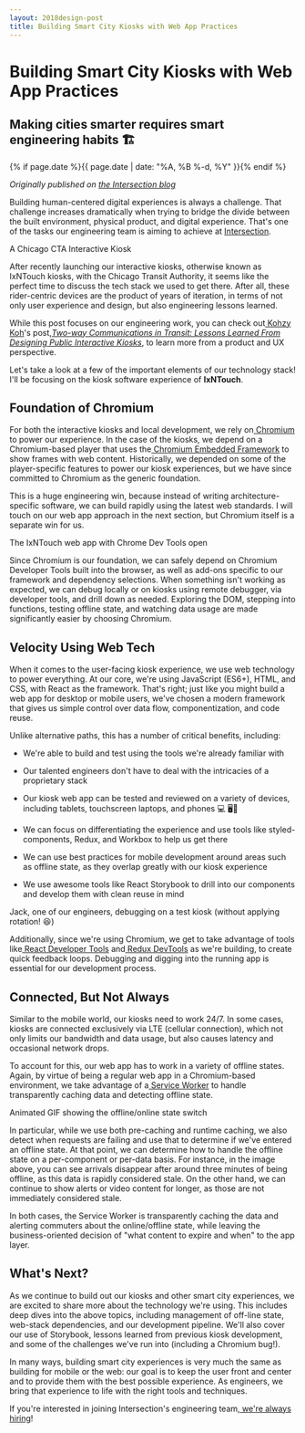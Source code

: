 ```yaml
---
layout: 2018design-post
title: Building Smart City Kiosks with Web App Practices
---
```


# Building Smart City Kiosks with Web App Practices

## Making cities smarter requires smart engineering habits 🏗️

{% if page.date %}{{ page.date | date: "%A, %B %-d, %Y" }}{% endif %}

*Originally published on [the Intersection blog](https://ixn.intersection.com/building-smart-city-kiosks-with-web-app-practices-b99ccb1134f4)*

Building human-centered digital experiences is always a challenge. That challenge increases dramatically when trying to bridge the divide between the built environment, physical product, and digital experience. That's one of the tasks our engineering team is aiming to achieve at [Intersection](https://www.intersection.com).

<div class="center width70"><amp-img src="/images/posts/2019-02-12_1.jpg" width="2600" height="1733" alt="A Chicago CTA Interactive Kiosk" layout="responsive"></amp-img></div>
<figcaption class="center">A Chicago CTA Interactive Kiosk</figcaption>

After recently launching our interactive kiosks, otherwise known as IxNTouch kiosks, with the Chicago Transit Authority, it seems like the perfect time to discuss the tech stack we used to get there. After all, these rider-centric devices are the product of years of iteration, in terms of not only user experience and design, but also engineering lessons learned.

While this post focuses on our engineering work, you can check out[ Kohzy Koh](https://ixn.intersection.com/@kohzy)'s post,*[Two-way Communications in Transit: Lessons Learned From Designing Public Interactive Kiosks](https://ixn.intersection.com/two-way-communications-in-transit-lessons-learned-from-designing-public-interactive-kiosks-d930a487c5ef)*, to learn more from a product and UX perspective.

Let's take a look at a few of the important elements of our technology stack! I'll be focusing on the kiosk software experience of **IxNTouch**.

## Foundation of Chromium

For both the interactive kiosks and local development, we rely on[ Chromium](https://www.chromium.org/Home) to power our experience. In the case of the kiosks, we depend on a Chromium-based player that uses the[ Chromium Embedded Framework](https://en.wikipedia.org/wiki/Chromium_Embedded_Framework) to show frames with web content. Historically, we depended on some of the player-specific features to power our kiosk experiences, but we have since committed to Chromium as the generic foundation.

This is a huge engineering win, because instead of writing architecture-specific software, we can build rapidly using the latest web standards. I will touch on our web app approach in the next section, but Chromium itself is a separate win for us.

<div class="center width70"><amp-img src="/images/posts/2019-02-12_2.png" width="1280" height="821" alt="The IxNTouch web app with Chrome Dev Tools open" layout="responsive"></amp-img></div>
<figcaption class="center">The IxNTouch web app with Chrome Dev Tools open</figcaption>

Since Chromium is our foundation, we can safely depend on Chromium Developer Tools built into the browser, as well as add-ons specific to our framework and dependency selections. When something isn't working as expected, we can debug locally or on kiosks using remote debugger, via developer tools, and drill down as needed. Exploring the DOM, stepping into functions, testing offline state, and watching data usage are made significantly easier by choosing Chromium.

## Velocity Using Web Tech

When it comes to the user-facing kiosk experience, we use web technology to power everything. At our core, we're using JavaScript (ES6+), HTML, and CSS, with React as the framework. That's right; just like you might build a web app for desktop or mobile users, we've chosen a modern framework that gives us simple control over data flow, componentization, and code reuse.

Unlike alternative paths, this has a number of critical benefits, including:

* We're able to build and test using the tools we're already familiar with

* Our talented engineers don't have to deal with the intricacies of a proprietary stack

* Our kiosk web app can be tested and reviewed on a variety of devices, including tablets, touchscreen laptops, and phones 💻 🖥📱

* We can focus on differentiating the experience and use tools like styled-components, Redux, and Workbox to help us get there

* We can use best practices for mobile development around areas such as offline state, as they overlap greatly with our kiosk experience

* We use awesome tools like React Storybook to drill into our components and develop them with clean reuse in mind

<div class="center width70"><amp-img src="/images/posts/2019-02-12_3.jpg" width="960" height="1280" alt="Jack, one of our engineers, debugging on a test kiosk (without applying rotation! 😆)" layout="responsive"></amp-img></div>
<figcaption class="center">Jack, one of our engineers, debugging on a test kiosk (without applying rotation! 😆)</figcaption>

Additionally, since we're using Chromium, we get to take advantage of tools like[ React Developer Tools](https://chrome.google.com/webstore/detail/react-developer-tools/fmkadmapgofadopljbjfkapdkoienihi?hl=en) and[ Redux DevTools](https://chrome.google.com/webstore/detail/redux-devtools/lmhkpmbekcpmknklioeibfkpmmfibljd?hl=en) as we're building, to create quick feedback loops. Debugging and digging into the running app is essential for our development process.

## Connected, But Not Always

Similar to the mobile world, our kiosks need to work 24/7. In some cases, kiosks are connected exclusively via LTE (cellular connection), which not only limits our bandwidth and data usage, but also causes latency and occasional network drops.

To account for this, our web app has to work in a variety of offline states. Again, by virtue of being a regular web app in a Chromium-based environment, we take advantage of a[ Service Worker](https://developer.mozilla.org/en-US/docs/Web/API/Service_Worker_API) to handle transparently caching data and detecting offline state.

<div class="center width70"><amp-img src="/images/posts/2019-02-12_4.gif" width="540" height="960" alt="Animated GIF showing the offline/online state switch" layout="responsive"></amp-img></div>
<figcaption class="center">Animated GIF showing the offline/online state switch</figcaption>

In particular, while we use both pre-caching and runtime caching, we also detect when requests are failing and use that to determine if we've entered an offline state. At that point, we can determine how to handle the offline state on a per-component or per-data basis. For instance, in the image above, you can see arrivals disappear after around three minutes of being offline, as this data is rapidly considered stale. On the other hand, we can continue to show alerts or video content for longer, as those are not immediately considered stale.

In both cases, the Service Worker is transparently caching the data and alerting commuters about the online/offline state, while leaving the business-oriented decision of "what content to expire and when" to the app layer.

## What's Next?

As we continue to build out our kiosks and other smart city experiences, we are excited to share more about the technology we're using. This includes deep dives into the above topics, including management of off-line state, web-stack dependencies, and our development pipeline. We'll also cover our use of Storybook, lessons learned from previous kiosk development, and some of the challenges we've run into (including a Chromium bug!).

In many ways, building smart city experiences is very much the same as building for mobile or the web: our goal is to keep the user front and center and to provide them with the best possible experience. As engineers, we bring that experience to life with the right tools and techniques.

If you're interested in joining Intersection's engineering team,[ we're always hiring](https://rebrand.ly/ixnjobsmedium)!